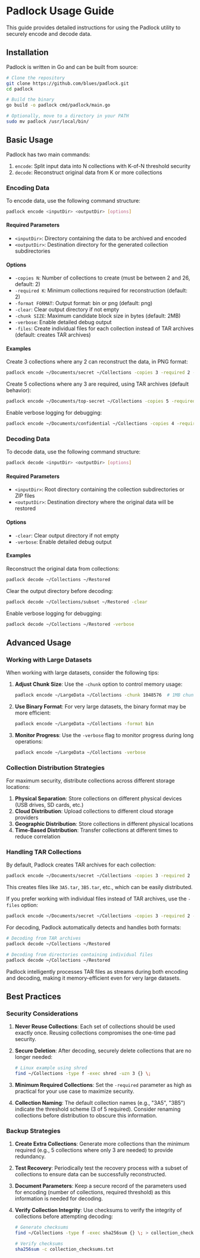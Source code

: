 # Padlock Usage Guide

This guide provides detailed instructions for using the Padlock utility to securely encode and decode data.

## Installation

Padlock is written in Go and can be built from source:

```bash
# Clone the repository
git clone https://github.com/blues/padlock.git
cd padlock

# Build the binary
go build -o padlock cmd/padlock/main.go

# Optionally, move to a directory in your PATH
sudo mv padlock /usr/local/bin/
```

## Basic Usage

Padlock has two main commands:

1. `encode`: Split input data into N collections with K-of-N threshold security
2. `decode`: Reconstruct original data from K or more collections

### Encoding Data

To encode data, use the following command structure:

```bash
padlock encode <inputDir> <outputDir> [options]
```

#### Required Parameters

- `<inputDir>`: Directory containing the data to be archived and encoded
- `<outputDir>`: Destination directory for the generated collection subdirectories

#### Options

- `-copies N`: Number of collections to create (must be between 2 and 26, default: 2)
- `-required K`: Minimum collections required for reconstruction (default: 2)
- `-format FORMAT`: Output format: bin or png (default: png)
- `-clear`: Clear output directory if not empty
- `-chunk SIZE`: Maximum candidate block size in bytes (default: 2MB)
- `-verbose`: Enable detailed debug output
- `-files`: Create individual files for each collection instead of TAR archives (default: creates TAR archives)

#### Examples

Create 3 collections where any 2 can reconstruct the data, in PNG format:
```bash
padlock encode ~/Documents/secret ~/Collections -copies 3 -required 2 -format png
```

Create 5 collections where any 3 are required, using TAR archives (default behavior):
```bash
padlock encode ~/Documents/top-secret ~/Collections -copies 5 -required 3
```

Enable verbose logging for debugging:
```bash
padlock encode ~/Documents/confidential ~/Collections -copies 4 -required 2 -verbose
```

### Decoding Data

To decode data, use the following command structure:

```bash
padlock decode <inputDir> <outputDir> [options]
```

#### Required Parameters

- `<inputDir>`: Root directory containing the collection subdirectories or ZIP files
- `<outputDir>`: Destination directory where the original data will be restored

#### Options

- `-clear`: Clear output directory if not empty
- `-verbose`: Enable detailed debug output

#### Examples

Reconstruct the original data from collections:
```bash
padlock decode ~/Collections ~/Restored
```

Clear the output directory before decoding:
```bash
padlock decode ~/Collections/subset ~/Restored -clear
```

Enable verbose logging for debugging:
```bash
padlock decode ~/Collections ~/Restored -verbose
```

## Advanced Usage

### Working with Large Datasets

When working with large datasets, consider the following tips:

1. **Adjust Chunk Size**: Use the `-chunk` option to control memory usage:
   ```bash
   padlock encode ~/LargeData ~/Collections -chunk 1048576  # 1MB chunks
   ```

2. **Use Binary Format**: For very large datasets, the binary format may be more efficient:
   ```bash
   padlock encode ~/LargeData ~/Collections -format bin
   ```

3. **Monitor Progress**: Use the `-verbose` flag to monitor progress during long operations:
   ```bash
   padlock encode ~/LargeData ~/Collections -verbose
   ```

### Collection Distribution Strategies

For maximum security, distribute collections across different storage locations:

1. **Physical Separation**: Store collections on different physical devices (USB drives, SD cards, etc.)
2. **Cloud Distribution**: Upload collections to different cloud storage providers
3. **Geographic Distribution**: Store collections in different physical locations
4. **Time-Based Distribution**: Transfer collections at different times to reduce correlation

### Handling TAR Collections

By default, Padlock creates TAR archives for each collection:

```bash
padlock encode ~/Documents/secret ~/Collections -copies 3 -required 2
```

This creates files like `3A5.tar`, `3B5.tar`, etc., which can be easily distributed.

If you prefer working with individual files instead of TAR archives, use the `-files` option:

```bash
padlock encode ~/Documents/secret ~/Collections -copies 3 -required 2 -files
```

For decoding, Padlock automatically detects and handles both formats:

```bash
# Decoding from TAR archives
padlock decode ~/Collections ~/Restored

# Decoding from directories containing individual files
padlock decode ~/Collections ~/Restored
```

Padlock intelligently processes TAR files as streams during both encoding and decoding, making it memory-efficient even for very large datasets.

## Best Practices

### Security Considerations

1. **Never Reuse Collections**: Each set of collections should be used exactly once. Reusing collections compromises the one-time pad security.

2. **Secure Deletion**: After decoding, securely delete collections that are no longer needed:
   ```bash
   # Linux example using shred
   find ~/Collections -type f -exec shred -uzn 3 {} \;
   ```

3. **Minimum Required Collections**: Set the `-required` parameter as high as practical for your use case to maximize security.

4. **Collection Naming**: The default collection names (e.g., "3A5", "3B5") indicate the threshold scheme (3 of 5 required). Consider renaming collections before distribution to obscure this information.

### Backup Strategies

1. **Create Extra Collections**: Generate more collections than the minimum required (e.g., 5 collections where only 3 are needed) to provide redundancy.

2. **Test Recovery**: Periodically test the recovery process with a subset of collections to ensure data can be successfully reconstructed.

3. **Document Parameters**: Keep a secure record of the parameters used for encoding (number of collections, required threshold) as this information is needed for decoding.

4. **Verify Collection Integrity**: Use checksums to verify the integrity of collections before attempting decoding:
   ```bash
   # Generate checksums
   find ~/Collections -type f -exec sha256sum {} \; > collection_checksums.txt
   
   # Verify checksums
   sha256sum -c collection_checksums.txt
   ```
